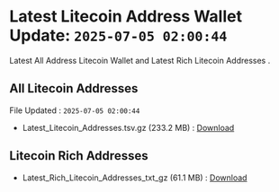 # Latest Litecoin Address Wallet Update: `2025-07-05 02:00:44`

Latest All Address Litecoin Wallet and Latest Rich Litecoin Addresses .

## All Litecoin Addresses

File Updated : `2025-07-05 02:00:44`

- Latest_Litecoin_Addresses.tsv.gz (233.2 MB) : [Download](https://github.com/Pymmdrza/Rich-Address-Wallet/releases/tag/Litecoin)

## Litecoin Rich Addresses

- Latest_Rich_Litecoin_Addresses_txt_gz (61.1 MB) : [Download](https://github.com/Pymmdrza/Rich-Address-Wallet/releases/tag/Litecoin)
